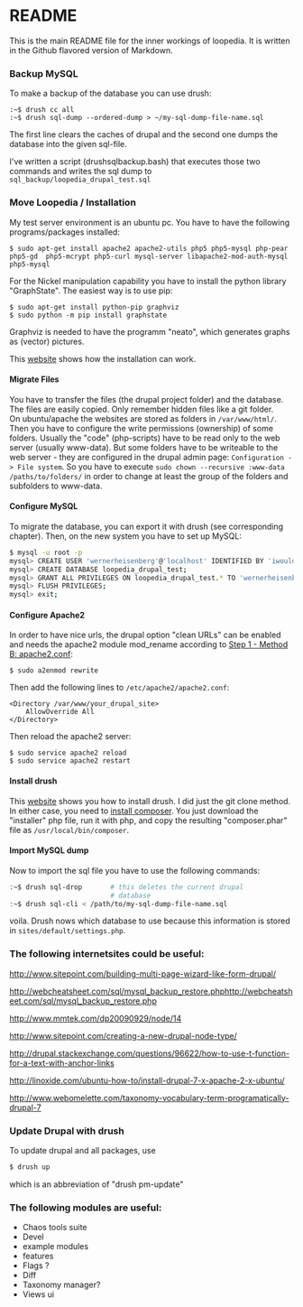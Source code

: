 # README

This is the main README file for the inner workings of loopedia. It is
written in the Github flavored version of Markdown.

### Backup MySQL

To make a backup of the database you can use drush:
```
:~$ drush cc all
:~$ drush sql-dump --ordered-dump > ~/my-sql-dump-file-name.sql
```

The first line clears the caches of drupal and the second one dumps the
database into the given sql-file.

I've written a script (drushsqlbackup.bash) that executes those two
commands and writes the sql dump to
`sql_backup/loopedia_drupal_test.sql`


### Move Loopedia / Installation

My test server environment is an ubuntu pc. You have to have the
following programs/packages installed:

```
$ sudo apt-get install apache2 apache2-utils php5 php5-mysql php-pear php5-gd  php5-mcrypt php5-curl mysql-server libapache2-mod-auth-mysql php5-mysql
```

For the Nickel manipulation capability you have to install the python
library "GraphState". The easiest way is to use pip:

```
$ sudo apt-get install python-pip graphviz
$ sudo python -m pip install graphstate
```

Graphviz is needed to have the programm "neato", which generates graphs
as (vector) pictures.

This
[website](http://linoxide.com/ubuntu-how-to/install-drupal-7-x-apache-2-x-ubuntu/)
shows how the installation can work.

#### Migrate Files

You have to transfer the files (the drupal project folder) and the
database. The files are easily copied. Only remember hidden files like a
git folder.  
On ubuntu/apache the websites are stored as folders in
`/var/www/html/`. Then you have to configure the write permissions
(ownership) of some folders. Usually the "code" (php-scripts) have to be
read only to the web server (usually www-data). But some folders have to
be writeable to the web server - they are configured in the drupal admin
page: `Configuration -> File system`. So you have to execute `sudo chown
--recursive :www-data /paths/to/folders/` in order to  change at least
the group of the folders and subfolders to www-data.

#### Configure MySQL

To migrate the database, you can export it with drush (see corresponding
chapter). Then, on the new system you have to set up MySQL:

```bash
$ mysql -u root -p
mysql> CREATE USER 'wernerheisenberg'@'localhost' IDENTIFIED BY 'iwouldnevertortureacat';
mysql> CREATE DATABASE loopedia_drupal_test;
mysql> GRANT ALL PRIVILEGES ON loopedia_drupal_test.* TO 'wernerheisenberg'@'localhost';
mysql> FLUSH PRIVILEGES;
mysql> exit;
```

#### Configure Apache2

In order to have nice urls, the drupal option "clean URLs" can be
enabled and needs the apache2 module mod_rename according to
[Step 1 - Method B: apache2.conf](https://www.drupal.org/node/134439):

```
$ sudo a2enmod rewrite
```

Then add the following lines to `/etc/apache2/apache2.conf`:

```
<Directory /var/www/your_drupal_site>
    AllowOverride All
</Directory>
```

Then reload the apache2 server:

```
$ sudo service apache2 reload
$ sudo service apache2 restart
```

#### Install drush

This [website](http://docs.drush.org/en/master/install/) shows you how
to install drush. I did just the git clone method. In either case, you
need to [install
composer](https://getcomposer.org/doc/00-intro.md#globally). You just
download the  "installer" php file, run it with php, and copy the
resulting "composer.phar" file as `/usr/local/bin/composer`.

#### Import MySQL dump

Now to import the sql file you have to use the following commands:

```bash
:~$ drush sql-drop       # this deletes the current drupal
                         # database
:~$ drush sql-cli < /path/to/my-sql-dump-file-name.sql
```

voila. Drush nows which database to use because this information is
stored in  `sites/default/settings.php`.



### The following internetsites could be useful:

http://www.sitepoint.com/building-multi-page-wizard-like-form-drupal/

http://webcheatsheet.com/sql/mysql_backup_restore.phphttp://webcheatsheet.com/sql/mysql_backup_restore.php

http://www.mmtek.com/dp20090929/node/14

http://www.sitepoint.com/creating-a-new-drupal-node-type/

http://drupal.stackexchange.com/questions/96622/how-to-use-t-function-for-a-text-with-anchor-links

http://linoxide.com/ubuntu-how-to/install-drupal-7-x-apache-2-x-ubuntu/

http://www.webomelette.com/taxonomy-vocabulary-term-programatically-drupal-7



### Update Drupal with drush
To update drupal and all packages, use
```bash
$ drush up
```
which is an abbreviation of "drush pm-update"

### The following modules are useful:

* Chaos tools suite
* Devel
* example modules
* features
* Flags ?
* Diff
* Taxonomy manager?
* Views ui
